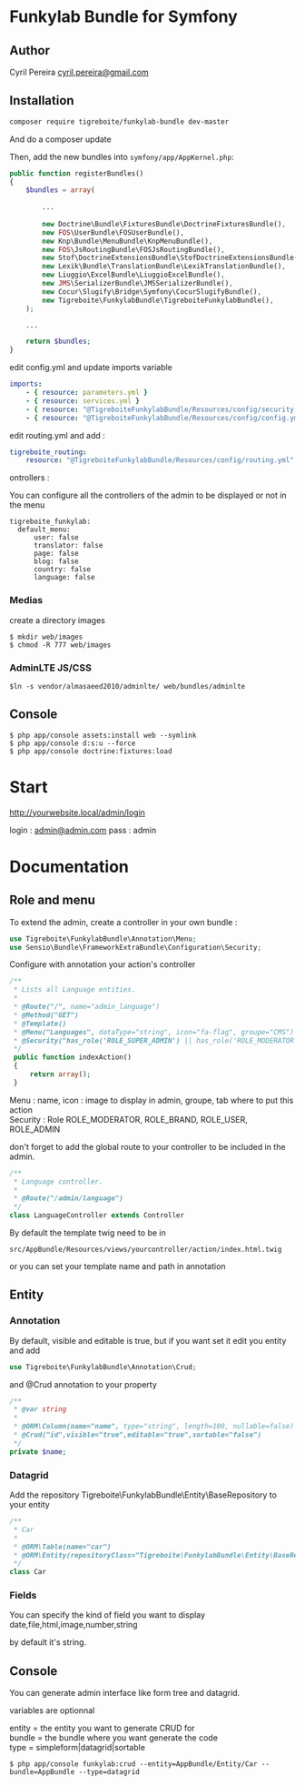 # Funkylab Bundle for Symfony

## Author

Cyril Pereira <cyril.pereira@gmail.com>

## Installation

```bash
composer require tigreboite/funkylab-bundle dev-master
```

And do a composer update

Then, add the new bundles into `symfony/app/AppKernel.php`:

```php
public function registerBundles()
{
    $bundles = array(
        
        ...
        
        new Doctrine\Bundle\FixturesBundle\DoctrineFixturesBundle(),
        new FOS\UserBundle\FOSUserBundle(),
        new Knp\Bundle\MenuBundle\KnpMenuBundle(),
        new FOS\JsRoutingBundle\FOSJsRoutingBundle(),
        new Stof\DoctrineExtensionsBundle\StofDoctrineExtensionsBundle(),
        new Lexik\Bundle\TranslationBundle\LexikTranslationBundle(),
        new Liuggio\ExcelBundle\LiuggioExcelBundle(),
        new JMS\SerializerBundle\JMSSerializerBundle(),
        new Cocur\Slugify\Bridge\Symfony\CocurSlugifyBundle(),
        new Tigreboite\FunkylabBundle\TigreboiteFunkylabBundle(),
    );

    ...

    return $bundles;
}
```

edit config.yml and update imports variable

```yml
imports:
    - { resource: parameters.yml }
    - { resource: services.yml }
    - { resource: "@TigreboiteFunkylabBundle/Resources/config/security.yml" }
    - { resource: "@TigreboiteFunkylabBundle/Resources/config/config.yml" }
```

edit routing.yml and add :

```yml
tigreboite_routing:
    resource: "@TigreboiteFunkylabBundle/Resources/config/routing.yml"
```

ontrollers :

You can configure all the controllers of the admin to be displayed or not in the menu

```
tigreboite_funkylab:
  default_menu:
      user: false
      translator: false
      page: false
      blog: false
      country: false
      language: false
```

### Medias

create a directory images

```
$ mkdir web/images
$ chmod -R 777 web/images
```
### AdminLTE JS/CSS

```
$ln -s vendor/almasaeed2010/adminlte/ web/bundles/adminlte
```

## Console

```
$ php app/console assets:install web --symlink
$ php app/console d:s:u --force
$ php app/console doctrine:fixtures:load
```

# Start

http://yourwebsite.local/admin/login

login : admin@admin.com
pass  : admin

# Documentation

## Role and menu

To extend the admin, create a controller in your own bundle :

```php
use Tigreboite\FunkylabBundle\Annotation\Menu;
use Sensio\Bundle\FrameworkExtraBundle\Configuration\Security;
```

Configure with annotation your action's controller  

```php
/**
 * Lists all Language entities.
 *
 * @Route("/", name="admin_language")
 * @Method("GET")
 * @Template()
 * @Menu("Languages", dataType="string", icon="fa-flag", groupe="CMS")
 * @Security("has_role('ROLE_SUPER_ADMIN') || has_role('ROLE_MODERATOR')")
 */
 public function indexAction()
 {
     return array();
 }
```

Menu : name, icon : image to display in admin, groupe, tab where to put this action   
Security : Role ROLE_MODERATOR, ROLE_BRAND, ROLE_USER, ROLE_ADMIN   

don't forget to add the global route to your controller to be included in the admin.

```php
/**
 * Language controller.
 *
 * @Route("/admin/language")
 */
class LanguageController extends Controller
```

By default the template twig need to be in

```
src/AppBundle/Resources/views/yourcontroller/action/index.html.twig
```

or you can set your template name and path in annotation

## Entity

### Annotation

By default, visible and editable is true, but if you want set it
edit you entity and add

```php
use Tigreboite\FunkylabBundle\Annotation\Crud;
```

and @Crud annotation to your property

```php
/**
 * @var string
 *
 * @ORM\Column(name="name", type="string", length=100, nullable=false)
 * @Crud("id",visible="true",editable="true",sortable="false")
 */
private $name;
```

### Datagrid

Add the repository Tigreboite\FunkylabBundle\Entity\BaseRepository to your entity

```php
/**
 * Car
 *
 * @ORM\Table(name="car")
 * @ORM\Entity(repositoryClass="Tigreboite\FunkylabBundle\Entity\BaseRepository")
 */
class Car
```

### Fields

You can specify the kind of field you want to display
date,file,html,image,number,string

by default it's string.

## Console

You can generate admin interface like form tree and datagrid.

variables are optionnal

entity = the entity you want to generate CRUD for   
bundle = the bundle where you want generate the code   
type = simpleform|datagrid|sortable   

```
$ php app/console funkylab:crud --entity=AppBundle/Entity/Car --bundle=AppBundle --type=datagrid
```


